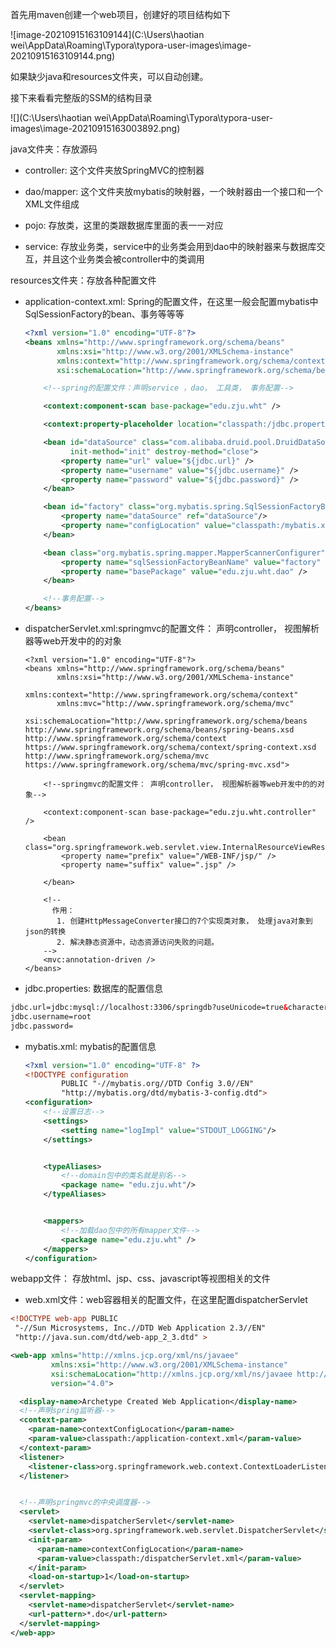 首先用maven创建一个web项目，创建好的项目结构如下

![image-20210915163109144](C:\Users\haotian wei\AppData\Roaming\Typora\typora-user-images\image-20210915163109144.png)

如果缺少java和resources文件夹，可以自动创建。



接下来看看完整版的SSM的结构目录

![](C:\Users\haotian wei\AppData\Roaming\Typora\typora-user-images\image-20210915163003892.png)

java文件夹：存放源码

+ controller: 这个文件夹放SpringMVC的控制器

+ dao/mapper: 这个文件夹放mybatis的映射器，一个映射器由一个接口和一个XML文件组成

+ pojo: 存放类，这里的类跟数据库里面的表一一对应

+ service: 存放业务类，service中的业务类会用到dao中的映射器来与数据库交互，并且这个业务类会被controller中的类调用

resources文件夹：存放各种配置文件

+ application-context.xml: Spring的配置文件，在这里一般会配置mybatis中SqlSessionFactory的bean、事务等等等

  ```xml
  <?xml version="1.0" encoding="UTF-8"?>
  <beans xmlns="http://www.springframework.org/schema/beans"
         xmlns:xsi="http://www.w3.org/2001/XMLSchema-instance"
         xmlns:context="http://www.springframework.org/schema/context"
         xsi:schemaLocation="http://www.springframework.org/schema/beans http://www.springframework.org/schema/beans/spring-beans.xsd http://www.springframework.org/schema/context https://www.springframework.org/schema/context/spring-context.xsd">
  
      <!--spring的配置文件：声明service ，dao， 工具类， 事务配置-->
  
      <context:component-scan base-package="edu.zju.wht" />
  
      <context:property-placeholder location="classpath:/jdbc.properties" />
  
      <bean id="dataSource" class="com.alibaba.druid.pool.DruidDataSource"
            init-method="init" destroy-method="close">
          <property name="url" value="${jdbc.url}" />
          <property name="username" value="${jdbc.username}" />
          <property name="password" value="${jdbc.password}" />
      </bean>
  
      <bean id="factory" class="org.mybatis.spring.SqlSessionFactoryBean">
          <property name="dataSource" ref="dataSource"/>
          <property name="configLocation" value="classpath:/mybatis.xml" />
      </bean>
  
      <bean class="org.mybatis.spring.mapper.MapperScannerConfigurer">
          <property name="sqlSessionFactoryBeanName" value="factory" />
          <property name="basePackage" value="edu.zju.wht.dao" />
      </bean>
  
      <!--事务配置-->
  </beans>
  ```

  

+ dispatcherServlet.xml:springmvc的配置文件： 声明controller， 视图解析器等web开发中的的对象

  ```:xml
  <?xml version="1.0" encoding="UTF-8"?>
  <beans xmlns="http://www.springframework.org/schema/beans"
         xmlns:xsi="http://www.w3.org/2001/XMLSchema-instance"
         xmlns:context="http://www.springframework.org/schema/context"
         xmlns:mvc="http://www.springframework.org/schema/mvc"
         xsi:schemaLocation="http://www.springframework.org/schema/beans http://www.springframework.org/schema/beans/spring-beans.xsd http://www.springframework.org/schema/context https://www.springframework.org/schema/context/spring-context.xsd http://www.springframework.org/schema/mvc https://www.springframework.org/schema/mvc/spring-mvc.xsd">
  
      <!--springmvc的配置文件： 声明controller， 视图解析器等web开发中的的对象-->
  
      <context:component-scan base-package="edu.zju.wht.controller" />
  
      <bean class="org.springframework.web.servlet.view.InternalResourceViewResolver">
          <property name="prefix" value="/WEB-INF/jsp/" />
          <property name="suffix" value=".jsp" />
  
      </bean>
  
      <!--
        作用：
         1. 创建HttpMessageConverter接口的7个实现类对象， 处理java对象到json的转换
         2. 解决静态资源中，动态资源访问失败的问题。
      -->
      <mvc:annotation-driven />
  </beans>
  ```

+ jdbc.properties: 数据库的配置信息

```xml
jdbc.url=jdbc:mysql://localhost:3306/springdb?useUnicode=true&characterEncoding=utf-8
jdbc.username=root
jdbc.password=
```

+ mybatis.xml: mybatis的配置信息

  ```xml
  <?xml version="1.0" encoding="UTF-8" ?>
  <!DOCTYPE configuration
          PUBLIC "-//mybatis.org//DTD Config 3.0//EN"
          "http://mybatis.org/dtd/mybatis-3-config.dtd">
  <configuration>
      <!--设置日志-->
      <settings>
          <setting name="logImpl" value="STDOUT_LOGGING"/>
      </settings>
  
  
      <typeAliases>
          <!--domain包中的类名就是别名-->
          <package name= "edu.zju.wht"/>
      </typeAliases>
  
  
      <mappers>
          <!--加载dao包中的所有mapper文件-->
          <package name="edu.zju.wht" />
      </mappers>
  </configuration>
  ```

webapp文件： 存放html、jsp、css、javascript等视图相关的文件

+ web.xml文件：web容器相关的配置文件，在这里配置dispatcherServlet

```xml
<!DOCTYPE web-app PUBLIC
 "-//Sun Microsystems, Inc.//DTD Web Application 2.3//EN"
 "http://java.sun.com/dtd/web-app_2_3.dtd" >

<web-app xmlns="http://xmlns.jcp.org/xml/ns/javaee"
         xmlns:xsi="http://www.w3.org/2001/XMLSchema-instance"
         xsi:schemaLocation="http://xmlns.jcp.org/xml/ns/javaee http://xmlns.jcp.org/xml/ns/javaee/web-app_4_0.xsd"
         version="4.0">

  <display-name>Archetype Created Web Application</display-name>
  <!--声明spring监听器-->
  <context-param>
    <param-name>contextConfigLocation</param-name>
    <param-value>classpath:/application-context.xml</param-value>
  </context-param>
  <listener>
    <listener-class>org.springframework.web.context.ContextLoaderListener</listener-class>
  </listener>


  <!--声明springmvc的中央调度器-->
  <servlet>
    <servlet-name>dispatcherServlet</servlet-name>
    <servlet-class>org.springframework.web.servlet.DispatcherServlet</servlet-class>
    <init-param>
      <param-name>contextConfigLocation</param-name>
      <param-value>classpath:/dispatcherServlet.xml</param-value>
    </init-param>
    <load-on-startup>1</load-on-startup>
  </servlet>
  <servlet-mapping>
    <servlet-name>dispatcherServlet</servlet-name>
    <url-pattern>*.do</url-pattern>
  </servlet-mapping>
</web-app>

```

